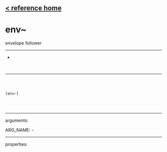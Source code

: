 [< reference home](index.html)
---

# env~


envelope follower

---

-
<br>


---


```



[env~]


            
```

---
arguments:

ARG_NAME: -<br>

---
properties:


